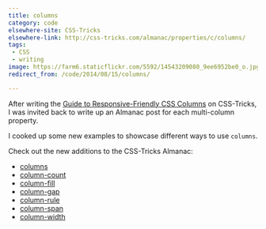 ```yaml
---
title: columns
category: code
elsewhere-site: CSS-Tricks
elsewhere-link: http://css-tricks.com/almanac/properties/c/columns/
tags:
 - CSS
 - writing
image: https://farm6.staticflickr.com/5592/14543209080_9ee6952be0_o.jpg
redirect_from: /code/2014/08/15/columns/

---
```



After writing the [Guide to Responsive-Friendly CSS Columns](http://css-tricks.com/guide-responsive-friendly-css-columns/) on CSS-Tricks, I was invited back to write up an Almanac post for each multi-column property.

I cooked up some new examples to showcase different ways to use `columns`.

Check out the new additions to the CSS-Tricks Almanac:

* [columns](http://css-tricks.com/almanac/properties/c/columns)
* [column-count](http://css-tricks.com/almanac/properties/c/column-count)
* [column-fill](http://css-tricks.com/almanac/properties/c/column-fill)
* [column-gap](http://css-tricks.com/almanac/properties/c/column-gap)
* [column-rule](http://css-tricks.com/almanac/properties/c/column-rule)
* [column-span](http://css-tricks.com/almanac/properties/c/column-span)
* [column-width](http://css-tricks.com/almanac/properties/c/column-width)
